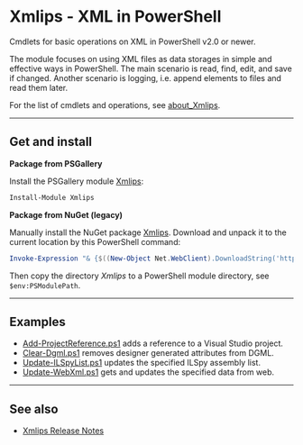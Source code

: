 # Xmlips - XML in PowerShell

Cmdlets for basic operations on XML in PowerShell v2.0 or newer.

The module focuses on using XML files as data storages in simple and effective
ways in PowerShell. The main scenario is read, find, edit, and save if changed.
Another scenario is logging, i.e. append elements to files and read them later.

For the list of cmdlets and operations, see [about_Xmlips](https://github.com/nightroman/Xmlips/blob/master/Module/en-US/about_Xmlips.help.txt).

***
## Get and install

**Package from PSGallery**

Install the PSGallery module [Xmlips](https://www.powershellgallery.com/packages/Xmlips):

```powershell
Install-Module Xmlips
```

**Package from NuGet (legacy)**

Manually install the NuGet package [Xmlips](https://www.nuget.org/packages/Xmlips).
Download and unpack it to the current location by this PowerShell command:

```powershell
Invoke-Expression "& {$((New-Object Net.WebClient).DownloadString('https://raw.githubusercontent.com/nightroman/PowerShelf/master/Save-NuGetTool.ps1'))} Xmlips"
```

Then copy the directory *Xmlips* to a PowerShell module directory, see `$env:PSModulePath`.

***
## Examples

- [Add-ProjectReference.ps1](https://github.com/nightroman/Xmlips/blob/master/Examples/Add-ProjectReference.ps1)
adds a reference to a Visual Studio project.
- [Clear-Dgml.ps1](https://github.com/nightroman/Xmlips/blob/master/Examples/Clear-Dgml.ps1)
removes designer generated attributes from DGML.
- [Update-ILSpyList.ps1](https://github.com/nightroman/Xmlips/blob/master/Examples/Update-ILSpyList.ps1)
updates the specified ILSpy assembly list.
- [Update-WebXml.ps1](https://github.com/nightroman/Xmlips/blob/master/Examples/Update-WebXml.ps1)
gets and updates the specified data from web.

***
## See also

- [Xmlips Release Notes](https://github.com/nightroman/Xmlips/blob/master/Release-Notes.md)
